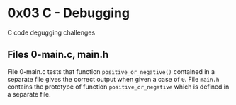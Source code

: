 # 0x03 C - Debugging
C code degugging challenges

## Files 0-main.c, main.h
File 0-main.c tests that function `positive_or_negative()` contained in a separate file gives the correct output when given a case of `0`. File `main.h` contains the prototype of function `positive_or_negative` which is defined in a separate file.


